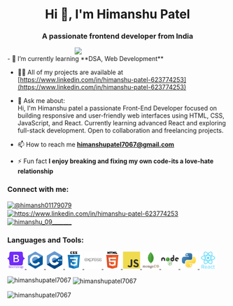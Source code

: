<h1 align="center">Hi 👋, I'm Himanshu Patel</h1>
<h3 align="center">A passionate frontend developer from India</h3>
 <img src="https://camo.githubusercontent.com/2366b34bb903c09617990fb5fff4622f3e941349e846ddb7e73df872a9d21233/68747470733a2f2f63646e2e6472696262626c652e636f6d2f75736572732f3733303730332f73637265656e73686f74732f363538313234332f6176656e746f2e676966"width=350px align="right">
 <br>
- 🌱 I’m currently learning **DSA, Web Development**

- 👨‍💻 All of my projects are available at [https://www.linkedin.com/in/himanshu-patel-623774253](https://www.linkedin.com/in/himanshu-patel-623774253)

- 💬 Ask me about:<br> Hi, I'm Himanshu patel a passionate Front-End Developer focused on building responsive and user-friendly web interfaces using HTML, CSS, JavaScript, and React. Currently learning advanced React and exploring full-stack development. Open to collaboration and freelancing projects.

- 📫 How to reach me **himanshupatel7067@gmail.com**

- ⚡ Fun fact **I enjoy breaking and fixing my own code-its a love-hate relationship**

<h3 align="left">Connect with me:</h3>
<p align="left">
<a href="https://twitter.com/@himansh01179079" target="blank"><img align="center" src="https://raw.githubusercontent.com/rahuldkjain/github-profile-readme-generator/master/src/images/icons/Social/twitter.svg" alt="@himansh01179079" height="30" width="40" /></a>
<a href="https://linkedin.com/in/https://www.linkedin.com/in/himanshu-patel-623774253" target="blank"><img align="center" src="https://raw.githubusercontent.com/rahuldkjain/github-profile-readme-generator/master/src/images/icons/Social/linked-in-alt.svg" alt="https://www.linkedin.com/in/himanshu-patel-623774253" height="30" width="40" /></a>
<a href="https://instagram.com/himanshu_09_______" target="blank"><img align="center" src="https://raw.githubusercontent.com/rahuldkjain/github-profile-readme-generator/master/src/images/icons/Social/instagram.svg" alt="himanshu_09_______" height="30" width="40" /></a>
</p>

<h3 align="left">Languages and Tools:</h3>
<p align="left"> <a href="https://getbootstrap.com" target="_blank" rel="noreferrer"> <img src="https://raw.githubusercontent.com/devicons/devicon/master/icons/bootstrap/bootstrap-plain-wordmark.svg" alt="bootstrap" width="40" height="40"/> </a> <a href="https://www.cprogramming.com/" target="_blank" rel="noreferrer"> <img src="https://raw.githubusercontent.com/devicons/devicon/master/icons/c/c-original.svg" alt="c" width="40" height="40"/> </a> <a href="https://www.w3schools.com/cpp/" target="_blank" rel="noreferrer"> <img src="https://raw.githubusercontent.com/devicons/devicon/master/icons/cplusplus/cplusplus-original.svg" alt="cplusplus" width="40" height="40"/> </a> <a href="https://www.w3schools.com/css/" target="_blank" rel="noreferrer"> <img src="https://raw.githubusercontent.com/devicons/devicon/master/icons/css3/css3-original-wordmark.svg" alt="css3" width="40" height="40"/> </a> <a href="https://expressjs.com" target="_blank" rel="noreferrer"> <img src="https://raw.githubusercontent.com/devicons/devicon/master/icons/express/express-original-wordmark.svg" alt="express" width="40" height="40"/> </a> <a href="https://www.w3.org/html/" target="_blank" rel="noreferrer"> <img src="https://raw.githubusercontent.com/devicons/devicon/master/icons/html5/html5-original-wordmark.svg" alt="html5" width="40" height="40"/> </a> <a href="https://developer.mozilla.org/en-US/docs/Web/JavaScript" target="_blank" rel="noreferrer"> <img src="https://raw.githubusercontent.com/devicons/devicon/master/icons/javascript/javascript-original.svg" alt="javascript" width="40" height="40"/> </a> <a href="https://www.mongodb.com/" target="_blank" rel="noreferrer"> <img src="https://raw.githubusercontent.com/devicons/devicon/master/icons/mongodb/mongodb-original-wordmark.svg" alt="mongodb" width="40" height="40"/> </a> <a href="https://nodejs.org" target="_blank" rel="noreferrer"> <img src="https://raw.githubusercontent.com/devicons/devicon/master/icons/nodejs/nodejs-original-wordmark.svg" alt="nodejs" width="40" height="40"/> </a> <a href="https://www.python.org" target="_blank" rel="noreferrer"> <img src="https://raw.githubusercontent.com/devicons/devicon/master/icons/python/python-original.svg" alt="python" width="40" height="40"/> </a> <a href="https://reactjs.org/" target="_blank" rel="noreferrer"> <img src="https://raw.githubusercontent.com/devicons/devicon/master/icons/react/react-original-wordmark.svg" alt="react" width="40" height="40"/> </a> </p>

<p><img align="left" src="https://github-readme-stats.vercel.app/api/top-langs?username=himanshupatel7067&show_icons=true&locale=en&layout=compact" alt="himanshupatel7067" /></p>

<p>&nbsp;<img align="center" src="https://github-readme-stats.vercel.app/api?username=himanshupatel7067&show_icons=true&locale=en" alt="himanshupatel7067" /></p>

<p><img align="center" src="https://github-readme-streak-stats.herokuapp.com/?user=himanshupatel7067&" alt="himanshupatel7067" /></p>
